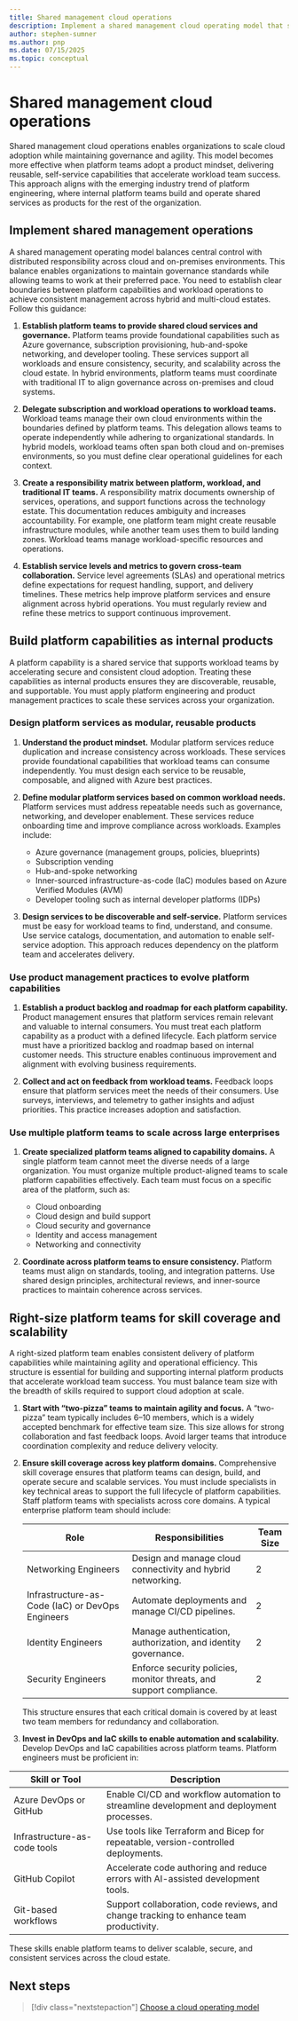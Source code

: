```yaml
---
title: Shared management cloud operations
description: Implement a shared management cloud operating model that scales cloud adoption through platform engineering. Learn to build reusable platform capabilities, establish clear team responsibilities, and enable self-service infrastructure for accelerated Azure workload delivery.
author: stephen-sumner
ms.author: pnp
ms.date: 07/15/2025
ms.topic: conceptual
---
```


# Shared management cloud operations

Shared management cloud operations enables organizations to scale cloud adoption while maintaining governance and agility. This model becomes more effective when platform teams adopt a product mindset, delivering reusable, self-service capabilities that accelerate workload team success. This approach aligns with the emerging industry trend of platform engineering, where internal platform teams build and operate shared services as products for the rest of the organization.

## Implement shared management operations

A shared management operating model balances central control with distributed responsibility across cloud and on-premises environments. This balance enables organizations to maintain governance standards while allowing teams to work at their preferred pace. You need to establish clear boundaries between platform capabilities and workload operations to achieve consistent management across hybrid and multi-cloud estates. Follow this guidance:

1. **Establish platform teams to provide shared cloud services and governance.** Platform teams provide foundational capabilities such as Azure governance, subscription provisioning, hub-and-spoke networking, and developer tooling. These services support all workloads and ensure consistency, security, and scalability across the cloud estate. In hybrid environments, platform teams must coordinate with traditional IT to align governance across on-premises and cloud systems.

2. **Delegate subscription and workload operations to workload teams.** Workload teams manage their own cloud environments within the boundaries defined by platform teams. This delegation allows teams to operate independently while adhering to organizational standards. In hybrid models, workload teams often span both cloud and on-premises environments, so you must define clear operational guidelines for each context.

3. **Create a responsibility matrix between platform, workload, and traditional IT teams.** A responsibility matrix documents ownership of services, operations, and support functions across the technology estate. This documentation reduces ambiguity and increases accountability. For example, one platform team might create reusable infrastructure modules, while another team uses them to build landing zones. Workload teams manage workload-specific resources and operations.

4. **Establish service levels and metrics to govern cross-team collaboration.** Service level agreements (SLAs) and operational metrics define expectations for request handling, support, and delivery timelines. These metrics help improve platform services and ensure alignment across hybrid operations. You must regularly review and refine these metrics to support continuous improvement.

## Build platform capabilities as internal products

A platform capability is a shared service that supports workload teams by accelerating secure and consistent cloud adoption. Treating these capabilities as internal products ensures they are discoverable, reusable, and supportable. You must apply platform engineering and product management practices to scale these services across your organization.

### Design platform services as modular, reusable products

1. **Understand the product mindset.** Modular platform services reduce duplication and increase consistency across workloads. These services provide foundational capabilities that workload teams can consume independently. You must design each service to be reusable, composable, and aligned with Azure best practices.

2. **Define modular platform services based on common workload needs.** Platform services must address repeatable needs such as governance, networking, and developer enablement. These services reduce onboarding time and improve compliance across workloads. Examples include:

    - Azure governance (management groups, policies, blueprints)
    - Subscription vending
    - Hub-and-spoke networking
    - Inner-sourced infrastructure-as-code (IaC) modules based on Azure Verified Modules (AVM)
    - Developer tooling such as internal developer platforms (IDPs)

3. **Design services to be discoverable and self-service.** Platform services must be easy for workload teams to find, understand, and consume. Use service catalogs, documentation, and automation to enable self-service adoption. This approach reduces dependency on the platform team and accelerates delivery.

### Use product management practices to evolve platform capabilities

1. **Establish a product backlog and roadmap for each platform capability.** Product management ensures that platform services remain relevant and valuable to internal consumers. You must treat each platform capability as a product with a defined lifecycle. Each platform service must have a prioritized backlog and roadmap based on internal customer needs. This structure enables continuous improvement and alignment with evolving business requirements.

2. **Collect and act on feedback from workload teams.** Feedback loops ensure that platform services meet the needs of their consumers. Use surveys, interviews, and telemetry to gather insights and adjust priorities. This practice increases adoption and satisfaction.

### Use multiple platform teams to scale across large enterprises

1. **Create specialized platform teams aligned to capability domains.** A single platform team cannot meet the diverse needs of a large organization. You must organize multiple product-aligned teams to scale platform capabilities effectively. Each team must focus on a specific area of the platform, such as:
    - Cloud onboarding
    - Cloud design and build support
    - Cloud security and governance
    - Identity and access management
    - Networking and connectivity

2. **Coordinate across platform teams to ensure consistency.** Platform teams must align on standards, tooling, and integration patterns. Use shared design principles, architectural reviews, and inner-source practices to maintain coherence across services.

## Right-size platform teams for skill coverage and scalability

A right-sized platform team enables consistent delivery of platform capabilities while maintaining agility and operational efficiency. This structure is essential for building and supporting internal platform products that accelerate workload team success. You must balance team size with the breadth of skills required to support cloud adoption at scale.

1. **Start with “two-pizza” teams to maintain agility and focus.** A “two-pizza” team typically includes 6–10 members, which is a widely accepted benchmark for effective team size. This size allows for strong collaboration and fast feedback loops. Avoid larger teams that introduce coordination complexity and reduce delivery velocity.

2. **Ensure skill coverage across key platform domains.** Comprehensive skill coverage ensures that platform teams can design, build, and operate secure and scalable services. You must include specialists in key technical areas to support the full lifecycle of platform capabilities. Staff platform teams with specialists across core domains. A typical enterprise platform team should include:

    | Role                          | Responsibilities                                                                                     | Team Size |
    |-------------------------------|-----------------------------------------------------------------------------------------------------|-----------|
    | Networking Engineers          | Design and manage cloud connectivity and hybrid networking.                                         | 2         |
    | Infrastructure-as-Code (IaC) or DevOps Engineers | Automate deployments and manage CI/CD pipelines.                                                   | 2         |
    | Identity Engineers            | Manage authentication, authorization, and identity governance.                                     | 2         |
    | Security Engineers            | Enforce security policies, monitor threats, and support compliance.                                | 2         |

    This structure ensures that each critical domain is covered by at least two team members for redundancy and collaboration.

3. **Invest in DevOps and IaC skills to enable automation and scalability.** Develop DevOps and IaC capabilities across platform teams. Platform engineers must be proficient in:

| Skill or Tool                     | Description                                                                                     |
|-----------------------------------|-------------------------------------------------------------------------------------------------|
| Azure DevOps or GitHub            | Enable CI/CD and workflow automation to streamline development and deployment processes.        |
| Infrastructure-as-code tools      | Use tools like Terraform and Bicep for repeatable, version-controlled deployments.              |
| GitHub Copilot                    | Accelerate code authoring and reduce errors with AI-assisted development tools.                 |
| Git-based workflows               | Support collaboration, code reviews, and change tracking to enhance team productivity.          |

These skills enable platform teams to deliver scalable, secure, and consistent services across the cloud estate.

## Next steps

> [!div class="nextstepaction"]
> [Choose a cloud operating model](./prepare-organization-for-cloud.md#choose-how-to-manage-the-cloud)
